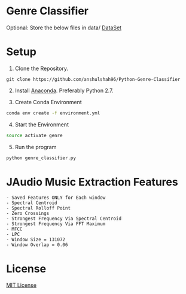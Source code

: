 Genre Classifier
========================

Optional: Store the below files in data/ 
[DataSet](https://www.dropbox.com/s/3shzbk6kyuo5akm/data.zip?dl=0)


Setup
=====================================

1. Clone the Repository.
```shell
git clone https://github.com/anshulshah96/Python-Genre-Classifier
```

2. Install [Anaconda](https://www.continuum.io/downloads#linux). Preferably Python 2.7.

3. Create Conda Environment
```bash
conda env create -f environment.yml
```

4. Start the Environment
```bash
source activate genre
```

5. Run the program
```python
python genre_classifier.py

```

JAudio Music Extraction Features
=====================================

	- Saved Features ONLY for Each window
	- Spectral Centroid
	- Spectral Rolloff Point
	- Zero Crossings
	- Strongest Frequency Via Spectral Centroid
	- Strongest Frequency Via FFT Maximum
	- MFCC
	- LPC
	- Window Size = 131072
	- Window Overlap = 0.06


License
=========
[MIT License](https://anshul.mit-license.org/)
